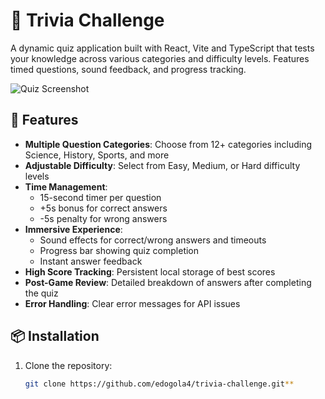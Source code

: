 # 🧠 Trivia Challenge

A dynamic quiz application built with React, Vite and TypeScript that tests your knowledge across various categories and difficulty levels. Features timed questions, sound feedback, and progress tracking.

![Quiz Screenshot](https://via.placeholder.com/800x600.png?text=Trivia+Challenge+Screenshot)

## 🚀 Features

- **Multiple Question Categories**: Choose from 12+ categories including Science, History, Sports, and more
- **Adjustable Difficulty**: Select from Easy, Medium, or Hard difficulty levels
- **Time Management**:
  - 15-second timer per question
  - +5s bonus for correct answers
  - -5s penalty for wrong answers
- **Immersive Experience**:
  - Sound effects for correct/wrong answers and timeouts
  - Progress bar showing quiz completion
  - Instant answer feedback
- **High Score Tracking**: Persistent local storage of best scores
- **Post-Game Review**: Detailed breakdown of answers after completing the quiz
- **Error Handling**: Clear error messages for API issues

## 📦 Installation

1. Clone the repository:
   ```bash
   git clone https://github.com/edogola4/trivia-challenge.git**
